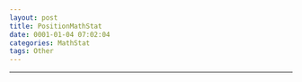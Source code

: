 ```yaml
---
layout: post
title: PositionMathStat
date: 0001-01-04 07:02:04
categories: MathStat
tags: Other
---
```



------

